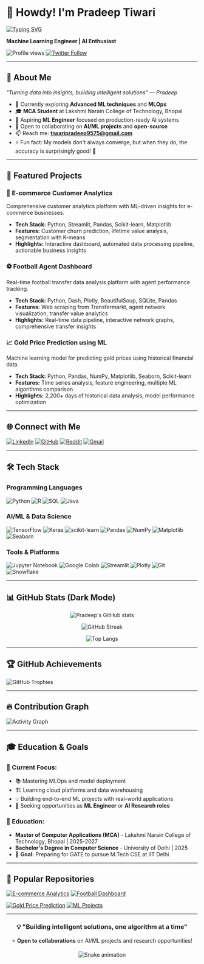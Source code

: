 # 👋 Howdy! I'm Pradeep Tiwari

[![Typing SVG](https://readme-typing-svg.herokuapp.com?font=Fira+Code&pause=1000&color=00D9FF&width=435&lines=Machine+Learning+Engineer;AI+Enthusiast;Data+Science+Explorer;Problem+Solver)](https://git.io/typing-svg)

**Machine Learning Engineer | AI Enthusiast**

![Profile views](https://komarev.com/ghpvc/?username=Pradeep0410-03&color=brightgreen) [![Twitter Follow](https://img.shields.io/twitter/follow/yourtwitter?style=social)](https://twitter.com/yourtwitter)

---

## 🌌 About Me

*"Turning data into insights, building intelligent solutions"* — *Pradeep*

- 🔭 Currently exploring **Advanced ML techniques** and **MLOps**
- 🎓 **MCA Student** at Lakshmi Narain College of Technology, Bhopal
- 🤖 Aspiring **ML Engineer** focused on production-ready AI systems
- 👯 Open to collaborating on **AI/ML projects** and **open-source**
- 📫 Reach me: **tiwaripradeep9575@gmail.com**
- ⚡ Fun fact: My models don't always converge, but when they do, the accuracy is surprisingly good! 🤖

---

## 🚀 Featured Projects

### 🛒 E-commerce Customer Analytics
Comprehensive customer analytics platform with ML-driven insights for e-commerce businesses.
- **Tech Stack:** Python, Streamlit, Pandas, Scikit-learn, Matplotlib
- **Features:** Customer churn prediction, lifetime value analysis, segmentation with K-means
- **Highlights:** Interactive dashboard, automated data processing pipeline, actionable business insights

### ⚽ Football Agent Dashboard
Real-time football transfer data analysis platform with agent performance tracking.
- **Tech Stack:** Python, Dash, Plotly, BeautifulSoup, SQLite, Pandas
- **Features:** Web scraping from Transfermarkt, agent network visualization, transfer value analytics
- **Highlights:** Real-time data pipeline, interactive network graphs, comprehensive transfer insights

### 📈 Gold Price Prediction using ML
Machine learning model for predicting gold prices using historical financial data.
- **Tech Stack:** Python, Pandas, NumPy, Matplotlib, Seaborn, Scikit-learn
- **Features:** Time series analysis, feature engineering, multiple ML algorithms comparison
- **Highlights:** 2,200+ days of historical data analysis, model performance optimization

---

## 🌐 Connect with Me

[![LinkedIn](https://img.shields.io/badge/LinkedIn-%230077B5.svg?logo=linkedin&logoColor=white)](https://www.linkedin.com/in/pradeep-tiwari-84a735230/)
[![GitHub](https://img.shields.io/badge/GitHub-%23121011.svg?logo=github&logoColor=white)](https://github.com/Pradeep0410-03)
[![Reddit](https://img.shields.io/badge/Reddit-%23FF4500.svg?logo=reddit&logoColor=white)](https://www.reddit.com/user/Potential_Pound2828/)
[![Gmail](https://img.shields.io/badge/Gmail-D14836?logo=gmail&logoColor=white)](mailto:tiwaripradeep9575@gmail.com)

---

## 🛠️ Tech Stack

### Programming Languages
![Python](https://img.shields.io/badge/python-3670A0?style=for-the-badge&logo=python&logoColor=ffdd54)
![R](https://img.shields.io/badge/r-%23276DC3.svg?style=for-the-badge&logo=r&logoColor=white)
![SQL](https://img.shields.io/badge/sql-%2300f.svg?style=for-the-badge&logo=mysql&logoColor=white)
![Java](https://img.shields.io/badge/java-%23ED8B00.svg?style=for-the-badge&logo=openjdk&logoColor=white)

### AI/ML & Data Science
![TensorFlow](https://img.shields.io/badge/TensorFlow-%23FF6F00.svg?style=for-the-badge&logo=TensorFlow&logoColor=white)
![Keras](https://img.shields.io/badge/Keras-%23D00000.svg?style=for-the-badge&logo=Keras&logoColor=white)
![scikit-learn](https://img.shields.io/badge/scikit--learn-%23F7931E.svg?style=for-the-badge&logo=scikit-learn&logoColor=white)
![Pandas](https://img.shields.io/badge/pandas-%23150458.svg?style=for-the-badge&logo=pandas&logoColor=white)
![NumPy](https://img.shields.io/badge/numpy-%23013243.svg?style=for-the-badge&logo=numpy&logoColor=white)
![Matplotlib](https://img.shields.io/badge/Matplotlib-%23ffffff.svg?style=for-the-badge&logo=Matplotlib&logoColor=black)
![Seaborn](https://img.shields.io/badge/Seaborn-%23150458.svg?style=for-the-badge&logo=python&logoColor=white)

### Tools & Platforms
![Jupyter Notebook](https://img.shields.io/badge/jupyter-%23FA0F00.svg?style=for-the-badge&logo=jupyter&logoColor=white)
![Google Colab](https://img.shields.io/badge/Google%20Colab-%23F9AB00.svg?style=for-the-badge&logo=googlecolab&logoColor=white)
![Streamlit](https://img.shields.io/badge/Streamlit-%23FE4B4B.svg?style=for-the-badge&logo=streamlit&logoColor=white)
![Plotly](https://img.shields.io/badge/Plotly-%233F4F75.svg?style=for-the-badge&logo=plotly&logoColor=white)
![Git](https://img.shields.io/badge/git-%23F05033.svg?style=for-the-badge&logo=git&logoColor=white)
![Snowflake](https://img.shields.io/badge/snowflake-%2329B5E8.svg?style=for-the-badge&logo=snowflake&logoColor=white)

---

## 📊 GitHub Stats (Dark Mode)

<div align="center">

![Pradeep's GitHub stats](https://github-readme-stats.vercel.app/api?username=Pradeep0410-03&show_icons=true&theme=radical&hide_border=false&include_all_commits=true&count_private=true)

![GitHub Streak](https://github-readme-streak-stats.herokuapp.com/?user=Pradeep0410-03&theme=radical&hide_border=false)

![Top Langs](https://github-readme-stats.vercel.app/api/top-langs/?username=Pradeep0410-03&theme=radical&hide_border=false&include_all_commits=true&count_private=true&layout=compact)

</div>

---

## 🏆 GitHub Achievements

![GitHub Trophies](https://github-profile-trophy.vercel.app/?username=Pradeep0410-03&theme=radical&no-frame=false&no-bg=false&margin-w=4)

---

## 🔥 Contribution Graph

![Activity Graph](https://github-readme-activity-graph.vercel.app/graph?username=Pradeep0410-03&theme=react-dark&hide_border=true)

---

## 🎓 Education & Goals

### 🎯 Current Focus:
- 📚 Mastering MLOps and model deployment
- 🏗️ Learning cloud platforms and data warehousing 
- 💡 Building end-to-end ML projects with real-world applications
- 🚀 Seeking opportunities as **ML Engineer** or **AI Research roles**

### 📍 Education:
- **Master of Computer Applications (MCA)** - Lakshmi Narain College of Technology, Bhopal | 2025-2027
- **Bachelor's Degree in Computer Science** - University of Delhi | 2025
- 🎯 **Goal:** Preparing for GATE to pursue M.Tech CSE at IIT Delhi

---

## 📂 Popular Repositories

[![E-commerce Analytics](https://github-readme-stats.vercel.app/api/pin/?username=Pradeep0410-03&repo=ecommerce-analytics&theme=radical)](https://github.com/Pradeep0410-03/ecommerce-analytics)
[![Football Dashboard](https://github-readme-stats.vercel.app/api/pin/?username=Pradeep0410-03&repo=football-agent-dashboard&theme=radical)](https://github.com/Pradeep0410-03/football-agent-dashboard)

[![Gold Price Prediction](https://github-readme-stats.vercel.app/api/pin/?username=Pradeep0410-03&repo=gold-price-prediction&theme=radical)](https://github.com/Pradeep0410-03/gold-price-prediction)
[![ML Projects](https://github-readme-stats.vercel.app/api/pin/?username=Pradeep0410-03&repo=ml-projects&theme=radical)](https://github.com/Pradeep0410-03/ml-projects)

---

<div align="center">

### 💡 **"Building intelligent solutions, one algorithm at a time"**

⭐ **Open to collaborations** on AI/ML projects and research opportunities!

![Snake animation](https://github.com/Pradeep0410-03/Pradeep0410-03/blob/output/github-contribution-grid-snake.svg)

</div>
